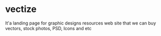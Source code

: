 # vectize
It'a landing page for graphic designs resources web site that we can buy vectors, stock  photos, PSD, Icons and etc
